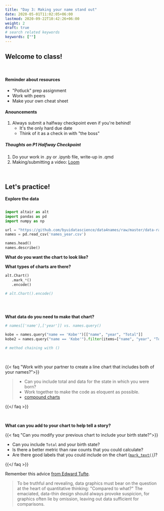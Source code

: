 ```yaml
---
title: "Day 3: Making your name stand out"
date: 2020-05-01T11:02:05+06:00
lastmod: 2020-09-22T10:42:26+06:00
weight: 2
draft: true
# search related keywords
keywords: [""]
---
```


## Welcome to class!

<br>

#### Reminder about resources

- "Potluck" prep assignment
- Work with peers
- Make your own cheat sheet

#### Anouncements

1. Always submit a halfway checkpoint even if you're behind!
    * It's the only hard due date
    * Think of it as a check in with "the boss"

##### Thoughts on P1 Halfway Checkpoint

1. Do your work in .py or .ipynb file, write-up in .qmd
2. Making/submitting a video:  [Loom](https://www.loom.com/)


<br>

## Let's practice!

**Explore the data**

```python

import altair as alt
import pandas as pd
import numpy as np

url = "https://github.com/byuidatascience/data4names/raw/master/data-raw/names_year/names_year.csv"
names = pd.read_csv('names_year.csv')

names.head()
names.describe()

```

**What do you want the chart to look like?**

**What types of charts are there?**

```python
alt.Chart()
   .mark_*()
   .encode()

# alt.Chart().encode()
   
```

<br>

**What data do you need to make that chart?**

```python
# names[['name'],['year']] vs. names.query()

kobe = names.query("name == 'Kobe'")[["name", "year", "Total"]]
kobe2 = names.query("name == 'Kobe'").filter(items=["name", "year", "Total"])

# method chaining with ()

```


<br>

{{< faq "Work with your partner to create a line chart that includes both of your names?">}}

> - Can you include total and data for the state in which you were born?
> - Work together to make the code as eloquent as possible.
> - [compound charts](https://altair-viz.github.io/user_guide/compound_charts.html)

{{</ faq >}}


<br>

**What can you add to your chart to help tell a story?**

{{< faq "Can you modify your previous chart to include your birth state?">}}

- Can you include `Total` and your birth state?
- Is there a better metric than raw counts that you could calculate?
- Are there good labels that you could include on the chart ([`mark_text()`](https://altair-viz.github.io/gallery/bar_chart_with_labels.html#gallery-bar-chart-with-labels))?

{{</ faq >}}

Remember this advice [from Edward Tufte](https://medium.com/@AnyChart/advices-by-edward-tufte-importance-of-context-for-charts-819396300255).

> To be truthful and revealing, data graphics must bear on the question at the heart of quantitative thinking: "Compared to what?" The emaciated, data-thin design should always provoke suspicion, for graphics often lie by omission, leaving out data sufficient for comparisons.


<!--------------------
{{< faq "What are some charts types we could use to answer this question?">}}

__There is a clear first choice, but I think there are a few other choices that could provide insight.__

> - [Visualization Catalog](https://datavizcatalogue.com/)
> - [Altair Example Gallery](https://altair-viz.github.io/gallery/index.html)

<iframe src="http://ipadstopwatch.com/timer-fullscreen.html" frameborder="0" scrolling="no" width="425" height="340"></iframe>


{{</ faq >}}


{{< faq "Use the `query()` method and `filter()` method to get your name and years in the rows with and include the `name`, `year`, and `Total` columns">}}

1. filter the data down to your names (`query`)
2. select the pertinent columns (`filter()`)
3. Create a new data object for your name. 

{{</ faq >}}

{{< faq "Create a line chart with your name.">}}

```python
base = (alt.Chart()
    .encode(
        x = alt.X(''),
        y = alt.Y('')
    )
    .mark_line()
)
```

{{</ faq >}}


{{< faq "Create a new DataFrame with your birthday information in the row">}}

Create a `DataFrame` with `x`, `y`, and `label` as columns. [How to create a dataframe.](https://pandas.pydata.org/pandas-docs/stable/reference/api/pandas.DataFrame.html)

{{</ faq >}}


{{< faq "Add the vertical rule mark to show your birthday">}}

These references can help:

- [Using layered charts](https://altair-viz.github.io/user_guide/compound_charts.html)
- [Altair Marks](https://altair-viz.github.io/user_guide/marks.html)
- [Add a horizontal line to an existent chart](https://github.com/altair-viz/altair/issues/2059)

{{</ faq >}}


{{< faq "Work with your partner to create a line chart that includes both of your names?">}}

> - Can you include total and data for the state in which you were born?
> - Work together to make the code as eloquent as possible.

{{</ faq >}}


{{< faq "Can you modify your previous chart to include your birth state?">}}

- Can you include `Total` and your birth state?
- Is there a better metric than raw counts that you could calculate?
- Are there good labels that you could include on the chart ([`mark_text()`](https://altair-viz.github.io/gallery/bar_chart_with_labels.html#gallery-bar-chart-with-labels))?

{{</ faq >}}


{{< faq "Now come up with a different chart than a line chart">}}

Just use your state count or the `Total` count for your name.

{{</ faq >}}
--------------------------------->

<br>
